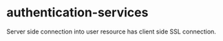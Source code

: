 # authentication-services

Server side connection into user resource has client side SSL connection.
